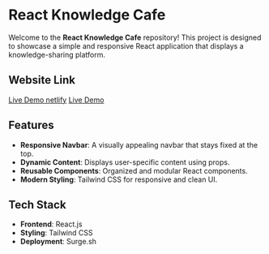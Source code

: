 # React Knowledge Cafe

Welcome to the **React Knowledge Cafe** repository! This project is designed to showcase a simple and responsive React application that displays a knowledge-sharing platform.

## Website Link

[Live Demo netlify](https://resonant-biscotti-f1bb8d.netlify.app/)
[Live Demo](https://aback-growth.surge.sh/)

## Features

- **Responsive Navbar**: A visually appealing navbar that stays fixed at the top.
- **Dynamic Content**: Displays user-specific content using props.
- **Reusable Components**: Organized and modular React components.
- **Modern Styling**: Tailwind CSS for responsive and clean UI.

## Tech Stack

- **Frontend**: React.js
- **Styling**: Tailwind CSS
- **Deployment**: Surge.sh